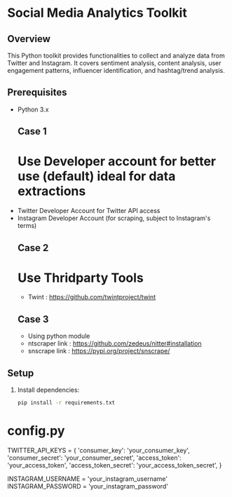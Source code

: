 # Social Media Analytics Toolkit

## Overview

This Python toolkit provides functionalities to collect and analyze data from Twitter and Instagram. It covers sentiment analysis, content analysis, user engagement patterns, influencer identification, and hashtag/trend analysis.

## Prerequisites

- Python 3.x
  ## Case 1
  # Use Developer account for better use (default) ideal for data extractions
- Twitter Developer Account for Twitter API access 
- Instagram Developer Account (for scraping, subject to Instagram's terms)
  ## Case 2
  # Use Thridparty Tools
  - Twint : https://github.com/twintproject/twint
  ## Case 3
  - Using python  module
  -  ntscraper link : https://github.com/zedeus/nitter#installation
  -  snscrape  link : https://pypi.org/project/snscrape/
## Setup

1. Install dependencies:

   ```bash
   pip install -r requirements.txt
# config.py
TWITTER_API_KEYS = {
    'consumer_key': 'your_consumer_key',
    'consumer_secret': 'your_consumer_secret',
    'access_token': 'your_access_token',
    'access_token_secret': 'your_access_token_secret',
}

INSTAGRAM_USERNAME = 'your_instagram_username'
INSTAGRAM_PASSWORD = 'your_instagram_password'
